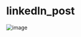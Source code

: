 # linkedln_post

![image](https://github.com/user-attachments/assets/217eef10-d25b-4136-80de-72dd29f103bd)


